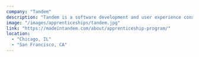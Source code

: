 ```yaml
---
company: "Tandem"
description: "Tandem is a software development and user experience consultancy with a passion for crafting quality solutions."
image: "/images/apprenticeships/tandem.jpg"
link: "https://madeintandem.com/about/apprenticeship-program/"
location:
  - "Chicago, IL"
  - "San Francisco, CA"
---
```


